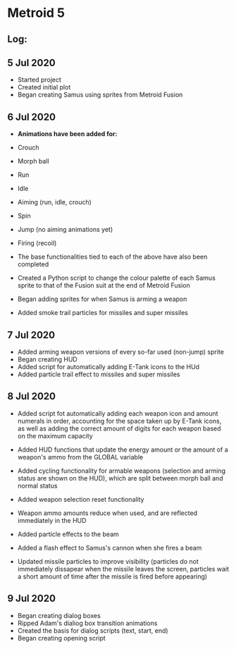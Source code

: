 # Metroid 5

## Log:


## 5 Jul 2020

- Started project
- Created initial plot
- Began creating Samus using sprites from Metroid Fusion


## 6 Jul 2020

- **Animations have been added for:**
- Crouch
- Morph ball
- Run
- Idle
- Aiming (run, idle, crouch)
- Spin
- Jump (no aiming animations yet)
- Firing (recoil)

- The base functionalities tied to each of the above have also been completed

- Created a Python script to change the colour palette of each Samus sprite to that of the Fusion suit at the end of Metroid Fusion
- Began adding sprites for when Samus is arming a weapon
- Added smoke trail particles for missiles and super missiles


## 7 Jul 2020

- Added arming weapon versions of every so-far used (non-jump) sprite
- Began creating HUD
- Added script for automatically adding E-Tank icons to the HUd
- Added particle trail effect to missiles and super missiles


## 8 Jul 2020

- Added script fot automatically adding each weapon icon and amount numerals in order, accounting for the space taken up by E-Tank icons, as well as adding the correct amount of digits for each weapon based on the maximum capacity
- Added HUD functions that update the energy amount or the amount of a weapon's ammo from the GLOBAL variable
- Added cycling functionality for armable weapons (selection and arming status are shown on the HUD), which are split between morph ball and normal status
- Added weapon selection reset functionality
- Weapon ammo amounts reduce when used, and are reflected immediately in the HUD

- Added particle effects to the beam
- Added a flash effect to Samus's cannon when she fires a beam
- Updated missile particles to improve visibility (particles do not immediately dissapear when the missile leaves the screen, particles wait a short amount of time after the missile is fired before appearing)


## 9 Jul 2020

- Began creating dialog boxes
- Ripped Adam's dialiog box transition animations
- Created the basis for dialog scripts (text, start, end)
- Began creating opening script